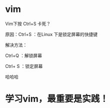# vim
Vim下按 Ctrl+S 卡死？

原因：Ctrl+S ：在Linux 下是锁定屏幕的快捷键

解决方法：

Ctrl+Q ：解锁屏幕 

Ctrl+ S ：锁定屏幕

哈哈哈

# 学习vim，最重要是实践！
